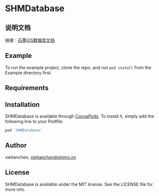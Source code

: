 SHMDatabase
==============


## 说明文档

链接：[石墨iOS数据库文档](https://shimo.im/docs/CLbfUI2w51wlI7td)

## Example

To run the example project, clone the repo, and run `pod install` from the Example directory first.

## Requirements

## Installation

SHMDatabase is available through [CocoaPods](https://cocoapods.org). To install
it, simply add the following line to your Podfile:

```ruby
pod 'SHMDatabase'
```

## Author

xietianchen, xietianchen@shimo.im

## License

SHMDatabase is available under the MIT license. See the LICENSE file for more info.
